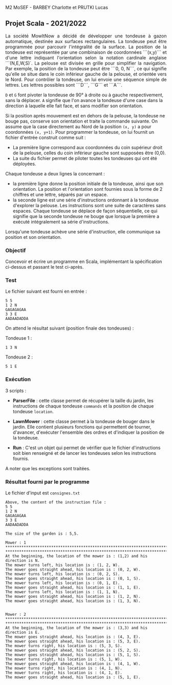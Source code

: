 
M2 MoSEF - BARBEY Charlotte et PRUTKI Lucas <br/>

## Projet Scala - 2021/2022 
<p align="justify">
La société MowItNow a décidé de développer une tondeuse à gazon automatique, destinée aux surfaces rectangulaires. 
La tondeuse peut être programmée pour parcourir l'intégralité de la surface. La position de la tondeuse est représentée par une combinaison de coordonnées ```(x,y)``` et d'une lettre indiquant l'orientation selon la notation cardinale anglaise ```(N,E,W,S)`. La pelouse est divisée en grille pour simplifier la navigation. 
Par exemple, la position de la tondeuse peut être ```0, 0, N```, ce qui signifie qu'elle se situe dans le coin inférieur gauche de la pelouse, et orientée vers le Nord. 
Pour contrôler la tondeuse, on lui envoie une séquence simple de lettres. Les lettres possibles sont ```D```, ```G``` et ```A```.

`D` et `G` font pivoter la tondeuse de 90° à droite ou à gauche respectivement, sans la déplacer. `A` signifie que l'on avance la tondeuse d'une case dans la direction à laquelle elle fait face, et sans modifier son orientation. 

Si la position après mouvement est en dehors de la pelouse, la tondeuse ne bouge pas, conserve son orientation et traite la commande suivante. 
On assume que la case directement au Nord de la position `(x, y)` a pour coordonnées `(x, y+1)`. 
Pour programmer la tondeuse, on lui fournit un fichier d'entrée construit comme suit : 

- La première ligne correspond aux coordonnées du coin supérieur droit de la pelouse, celles du coin inférieur gauche sont supposées être (0,0). 
- La suite du fichier permet de piloter toutes les tondeuses qui ont été déployées. 

Chaque tondeuse a deux lignes la concernant : 
- la première ligne donne la position initiale de la tondeuse, ainsi que son orientation. La position et l'orientation sont fournies sous la forme de 2 chiffres et une lettre, séparés par un espace. 
- la seconde ligne est une série d'instructions ordonnant à la tondeuse d'explorer la pelouse. Les instructions sont une suite de caractères sans espaces. 
Chaque tondeuse se déplace de façon séquentielle, ce qui signifie que la seconde tondeuse ne bouge que lorsque la première a exécuté intégralement sa série d'instructions. 

Lorsqu'une tondeuse achève une série d'instruction, elle communique sa position et son 
orientation. 
</p>

### Objectif
Concevoir et écrire un programme en Scala, implémentant la spécification ci-dessus et passant le test ci-après. 

### Test
Le fichier suivant est fourni en entrée : 
```
5 5 
1 2 N 
GAGAGAGAA 
3 3 E 
AADAADADDA 
```
On attend le résultat suivant (position finale des tondeuses) : <br/>

Tondeuse 1 : 
```
1 3 N 
```
Tondeuse 2 : 
```
5 1 E 
```
### Exécution 
3 scripts : 
* **ParserFile** : cette classe permet de récupérer la taille du jardin, les instructions de chaque tondeuse `commands` et la position de chaque tondeuse `location`.
* **LawnMower** : cette classe permet à la tondeuse de bouger dans le jardin. Elle contient plusieurs fonctions qui permettent de tourner, d'avancer, d'exécuter l'ensemble des ordres et d'indiquer la position de la tondeuse.

* **Run** : C'est un objet qui permet de vérifier que le fichier d'instructions soit bien renseigné et de lancer les tondeuses selon les instructions fournis.

A noter que les exceptions sont traitées.

### Résultat fourni par le programme 

Le fichier d'input est `consignes.txt`

```
Above, the content of the instruction file : 
5 5
1 2 N
GAGAGAGAA
3 3 E
AADAADADDA
 
The size of the garden is : 5,5.
 
Mower : 1
********************************************************************************
********************************************************************************
At the beginning, the location of the mower is : (1,2) and his direction is N.
The mower turns left, his location is : (1, 2, W).
The mower goes straight ahead, his location is : (0, 2, W).
The mower turns left, his location is : (0, 2, S).
The mower goes straight ahead, his location is : (0, 1, S).
The mower turns left, his location is : (0, 1, E).
The mower goes straight ahead, his location is : (1, 1, E).
The mower turns left, his location is : (1, 1, N).
The mower goes straight ahead, his location is : (1, 2, N).
The mower goes straight ahead, his location is : (1, 3, N).
 
 
Mower : 2
********************************************************************************
********************************************************************************
At the beginning, the location of the mower is : (3,3) and his direction is E.
The mower goes straight ahead, his location is : (4, 3, E).
The mower goes straight ahead, his location is : (5, 3, E).
The mower turns right, his location is : (5, 3, S).
The mower goes straight ahead, his location is : (5, 2, S).
The mower goes straight ahead, his location is : (5, 1, S).
The mower turns right, his location is : (5, 1, W).
The mower goes straight ahead, his location is : (4, 1, W).
The mower turns right, his location is : (4, 1, N).
The mower turns right, his location is : (4, 1, E).
The mower goes straight ahead, his location is : (5, 1, E).


